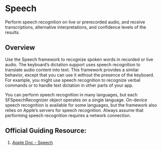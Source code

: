 
# Speech

Perform speech recognition on live or prerecorded audio, and receive transcriptions, alternative interpretations, and confidence levels of the results.

## Overview

Use the Speech framework to recognize spoken words in recorded or live audio. The keyboard’s dictation support uses speech recognition to translate audio content into text. This framework provides a similar behavior, except that you can use it without the presence of the keyboard. For example, you might use speech recognition to recognize verbal commands or to handle text dictation in other parts of your app.

You can perform speech recognition in many languages, but each SFSpeechRecognizer object operates on a single language. On-device speech recognition is available for some languages, but the framework also relies on Apple’s servers for speech recognition. Always assume that performing speech recognition requires a network connection.

## Official Guiding Resource:

1. [Apple Doc - Speech](https://developer.apple.com/documentation/speech/)
